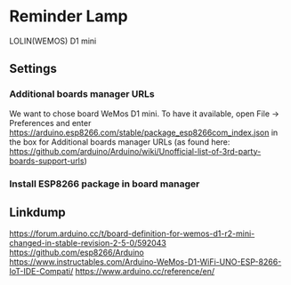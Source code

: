 # Reminder Lamp
 
LOLIN(WEMOS) D1 mini 

## Settings

### Additional boards manager URLs

We want to chose board WeMos D1 mini. To have it available, open File -> Preferences and enter https://arduino.esp8266.com/stable/package_esp8266com_index.json in the box for Additional boards manager URLs (as found here: https://github.com/arduino/Arduino/wiki/Unofficial-list-of-3rd-party-boards-support-urls)

### Install ESP8266 package in board manager 

## Linkdump
https://forum.arduino.cc/t/board-definition-for-wemos-d1-r2-mini-changed-in-stable-revision-2-5-0/592043
https://github.com/esp8266/Arduino
https://www.instructables.com/Arduino-WeMos-D1-WiFi-UNO-ESP-8266-IoT-IDE-Compati/
https://www.arduino.cc/reference/en/
